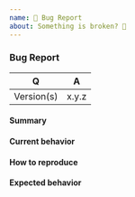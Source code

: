 ```yaml
---
name: 🐞 Bug Report
about: Something is broken? 🔨
---
```


### Bug Report

<!-- Fill in the relevant information below to help triage your issue. -->

|    Q        |   A
|------------ | ------
| Version(s)  | x.y.z

#### Summary

<!-- Provide a summary describing the problem you are experiencing. -->

#### Current behavior

<!-- What is the current (buggy) behavior? -->

#### How to reproduce

<!--
Provide steps to reproduce the bug.
Adding a failing unit test would help us a lot - you can submit one in a Pull Request separately, referencing this bug report.
-->

#### Expected behavior

<!-- What was the expected (correct) behavior? -->
